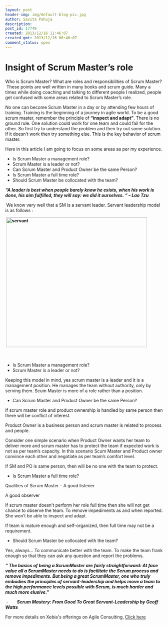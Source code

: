 ```yaml
---
layout: post
header-img: img/default-blog-pic.jpg
author: Savita Pahuja
description: 
post_id: 17749
created: 2013/12/16 11:46:07
created_gmt: 2013/12/16 06:46:07
comment_status: open
---
```


# Insight of Scrum Master’s role

<p>Who is Scrum Master? What are roles and responsibilities of Scrum Master?  These points are well written in many books and scrum guide. Many a times while doing coaching and talking to different people I realized, people get confused with some areas related to Scrum Master’s role.</p>
<p>No one can become Scrum Master in a day or by attending few hours of training. Training is the beginning of a journey in agile world. To be a good scrum master, remember the principle of <b>“inspect and adapt”</b>. There is no ground rule. One solution could work for one team and could fail for the other. So first try to understand the problem and then try out some solution. If it doesn’t work then try something else. This is the key behavior of scrum master.</p>
<p>Here in this article I am going to focus on some areas as per my experience.
<ul>
    <li>Is Scrum Master a management role?</li>
    <li>Scrum Master is a leader or not?</li>
    <li>Can Scrum Master and Product Owner be the same Person?</li>
    <li>Is Scrum Master a full time role?</li>
    <li>Should Scrum Master be collocated with the team?</li>
</ul>
<b><i>“A leader is best when people barely know he exists, when his work is done, his aim fulfilled, they will say: we did it ourselves. “ – Lao Tzu</i></b></p>
<p><b><i> </i></b>We know very well that a SM is a servant leader. Servant leadership model is as follows :</p>
<p><b> <a href="http://xebee.xebia.in/wp-content/uploads/2013/12/servant.jpg"><img class="aligncenter size-full wp-image-17750" alt="servant" src="http://xebee.xebia.in/wp-content/uploads/2013/12/servant.jpg" width="450" height="413" /></a></b></p>
<p><b> </b>
<ul>
    <li>Is Scrum Master a management role?</li>
    <li>Scrum Master is a leader or not?</li>
</ul>
Keeping this model in mind, yes scrum master is a leader and it is a management position. He manages the team without authority, only by serving them. Scum Master is more of a role rather than a position.
<ul>
    <li>Can Scrum Master and Product Owner be the same Person?</li>
</ul>
If scrum master role and product ownership is handled by same person then there will be conflict of interest.</p>
<p>Product Owner is a business person and scrum master is related to process and people.</p>
<p>Consider one simple scenario when Product Owner wants her team to deliver more and scrum master has to protect the team if expected work is not as per team’s capacity. In this scenario Scum Master and Product owner convince each other and negotiate as per team’s comfort level.</p>
<p>If SM and PO is same person, then will be no one with the team to protect.
<ul>
    <li>Is Scrum Master a full time role?</li>
</ul>
Qualities of Scrum Master – A good listener</p>
<p>A good observer</p>
<p>If scrum master doesn’t perform her role full time then she will not get chance to observe the team. To remove impediments as and when reported. She won’t be able to inspect and adapt.</p>
<p>If team is mature enough and self-organized, then full time may not be a requirement.
<ul>
    <li>Should Scrum Master be collocated with the team?</li>
</ul>
Yes, always… To communicate better with the team. To make the team frank enough so that they can ask any question and report the problems.</p>
<p><b><i>“ The basics of being a ScrumMaster are fairly straightforward: At face value all a ScrumMaster needs to do is facilitate the Scrum process and remove impediments. But being a great ScrumMaster, one who truly embodies the principles of servant-leadership and helps move a team to the high performance levels possible with Scrum, is much harder and much more elusive.” </i></b></p>
<p><b><i> </i></b>-       <b><i>Scrum Mastery: From Good To Great Servant-Leadership by Geoff Watts</i></b></p>
<p>For more details on Xebia's offerings on Agile Consulting, <a href="http://www.xebia.in/agile-consulting.html">Click here</a></p>
